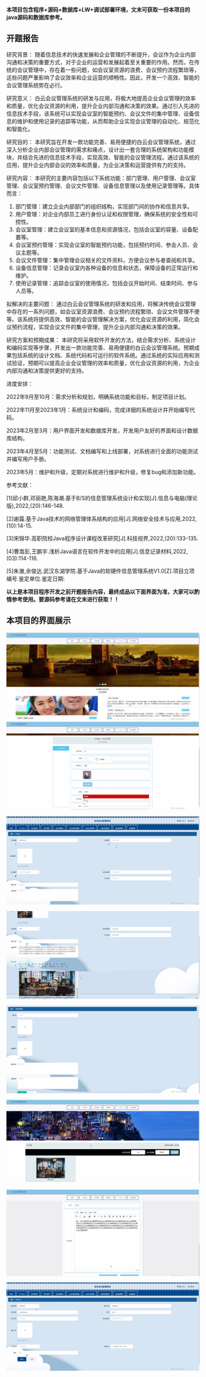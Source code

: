 ****本项目包含程序+源码+数据库+LW+调试部署环境，文末可获取一份本项目的java源码和数据库参考。****

## ******开题报告******

研究背景：
随着信息技术的快速发展和企业管理的不断提升，会议作为企业内部沟通和决策的重要方式，对于企业的运营和发展起着至关重要的作用。然而，在传统的会议管理中，存在着一些问题，如会议室资源的浪费、会议预约流程繁琐等，这些问题严重影响了会议效率和企业运营的顺畅性。因此，开发一个高效、智能的会议管理系统势在必行。

研究意义：
白云会议管理系统的研发与应用，将极大地提高企业会议管理的效率和质量，优化会议资源的利用，提升企业内部沟通和决策的效果。通过引入先进的信息技术手段，该系统可以实现会议室的智能预约、会议文件的集中管理、设备信息的维护和使用记录的追踪等功能，从而帮助企业实现会议管理的自动化、规范化和智能化。

研究目的：
本研究旨在开发一款功能完善、易用便捷的白云会议管理系统，通过深入分析企业内部会议管理的需求和痛点，设计出一套合理的系统架构和功能模块，并结合先进的信息技术手段，实现高效、智能的会议管理流程。通过该系统的应用，提升企业内部会议的效率和质量，为企业决策和运营提供有力的支持。

研究内容： 本研究的主要内容包括以下系统功能：部门管理、用户管理、会议室管理、会议室预约管理、会议文件管理、设备信息管理以及使用记录管理等。具体而言：

  1. 部门管理：建立企业内部部门的组织结构，实现部门间的协作和信息共享。
  2. 用户管理：对企业内部员工进行身份认证和权限管理，确保系统的安全性和可控性。
  3. 会议室管理：建立会议室的基本信息和资源情况，包括会议室的容量、设备配置等。
  4. 会议室预约管理：实现会议室的智能预约功能，包括预约时间、参会人员、会议主题等。
  5. 会议文件管理：集中管理会议相关的文件资料，方便会议参与者查阅和共享。
  6. 设备信息管理：记录会议室内各种设备的信息和状态，保障设备的正常运行和维护。
  7. 使用记录管理：追踪会议室的使用情况，包括会议开始时间、结束时间、参与人员等。

拟解决的主要问题：
通过白云会议管理系统的研发和应用，将解决传统会议管理中存在的一系列问题，如会议室资源浪费、会议预约流程繁琐、会议文件管理不便等。该系统将提供高效、智能的会议管理解决方案，优化会议资源的利用，简化会议预约流程，实现会议文件的集中管理，提升企业内部沟通和决策的效果。

研究方案和预期成果：
本研究将采用软件开发的方法，结合需求分析、系统设计和编码实现等步骤，开发出一款功能完善、易用便捷的白云会议管理系统。预期成果包括系统的设计文档、系统代码和可运行的软件系统。通过系统的实际应用和测试验证，预期可以提高企业会议管理的效率和质量，优化会议资源的利用，为企业内部沟通和决策提供更好的支持。

进度安排：

2022年9月至10月：需求分析和规划，明确系统功能和目标，制定项目计划。

2022年11月至2023年1月：系统设计和编码，完成详细的系统设计并开始编写代码。

2023年2月至3月：用户界面开发和数据库开发，开发用户友好的界面和设计数据库结构。

2023年4月至5月：功能测试、文档编写和上线部署，对系统进行全面的功能测试并编写用户手册。

2023年5月：维护和升级，定期对系统进行维护和升级，修复bug和添加新功能。

参考文献：

[1]邱小群,邓丽艳,陈海潮.基于B/S的信息管理系统设计和实现[J].信息与电脑(理论版),2022,(20):146-148.

[2]谢霜.基于Java技术的网络管理体系结构的应用[J].网络安全技术与应用,2022,(10):14-15.

[3]宋锦华.高职院校Java程序设计课程改革研究[J].科技视界,2022,(20):133-135.

[4]曹嵩彭,王鹏宇.浅析Java语言在软件开发中的应用[J].信息记录材料,2022,(03):114-116.

[5]朱澈,余俊达.武汉东湖学院.基于Java的软硬件信息管理系统V1.0[Z].项目立项编号.鉴定单位.鉴定日期:

****以上是本项目程序开发之前开题报告内容，最终成品以下面界面为准，大家可以酌情参考使用。要源码参考请在文末进行获取！！****

## ******本项目的界面展示******

![](./res/d3676367958b4bbca099c1ab6660ef31.png)![](./res/3055436db542492b8cfcc0eee92f7a87.png)

![](./res/d113b758638645c587f0bfdcdd400ae1.png)

![](./res/3d8bb7126a9540bab4ab4e25dceb66fb.png)

![](./res/dab4bb8878004c579459339fd1907abd.png)

![](./res/7313d3a8b0e0460a8f1da92b365131dd.png)

![](./res/7b82a25405dd4ff787259cf72b2712fa.png)

![](./res/5429f1d24ec34f6cb327eeeaadb2e57d.png)


